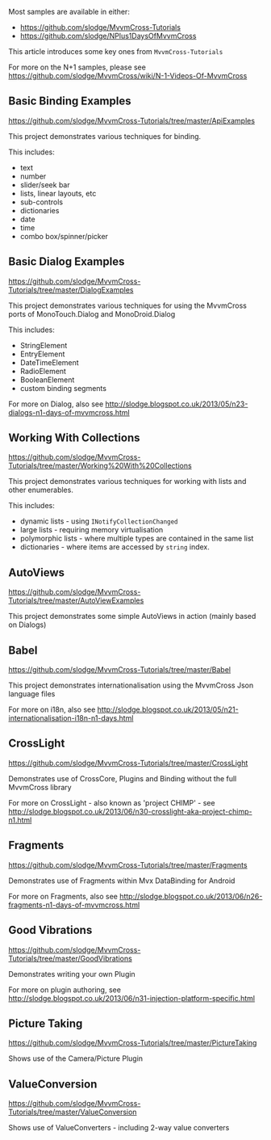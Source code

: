 Most samples are available in either:

- https://github.com/slodge/MvvmCross-Tutorials
- https://github.com/slodge/NPlus1DaysOfMvvmCross

This article introduces some key ones from `MvvmCross-Tutorials`

For more on the N+1 samples, please see https://github.com/slodge/MvvmCross/wiki/N-1-Videos-Of-MvvmCross

## Basic Binding Examples

https://github.com/slodge/MvvmCross-Tutorials/tree/master/ApiExamples

This project demonstrates various techniques for binding.

This includes:

- text
- number
- slider/seek bar
- lists, linear layouts, etc
- sub-controls
- dictionaries
- date
- time
- combo box/spinner/picker

## Basic Dialog Examples

https://github.com/slodge/MvvmCross-Tutorials/tree/master/DialogExamples

This project demonstrates various techniques for using the MvvmCross ports of MonoTouch.Dialog and MonoDroid.Dialog

This includes:

- StringElement
- EntryElement
- DateTimeElement
- RadioElement
- BooleanElement
- custom binding segments 

For more on Dialog, also see http://slodge.blogspot.co.uk/2013/05/n23-dialogs-n1-days-of-mvvmcross.html

## Working With Collections

https://github.com/slodge/MvvmCross-Tutorials/tree/master/Working%20With%20Collections

This project demonstrates various techniques for working with lists and other enumerables.

This includes:

- dynamic lists - using `INotifyCollectionChanged`
- large lists - requiring memory virtualisation
- polymorphic lists - where multiple types are contained in the same list
- dictionaries - where items are accessed by `string` index.

## AutoViews

https://github.com/slodge/MvvmCross-Tutorials/tree/master/AutoViewExamples

This project demonstrates some simple AutoViews in action (mainly based on Dialogs)

## Babel

https://github.com/slodge/MvvmCross-Tutorials/tree/master/Babel

This project demonstrates internationalisation using the MvvmCross Json language files

For more on i18n, also see http://slodge.blogspot.co.uk/2013/05/n21-internationalisation-i18n-n1-days.html

## CrossLight

https://github.com/slodge/MvvmCross-Tutorials/tree/master/CrossLight

Demonstrates use of CrossCore, Plugins and Binding without the full MvvmCross library

For more on CrossLight - also known as 'project CHIMP' - see http://slodge.blogspot.co.uk/2013/06/n30-crosslight-aka-project-chimp-n1.html

## Fragments

https://github.com/slodge/MvvmCross-Tutorials/tree/master/Fragments

Demonstrates use of Fragments within Mvx DataBinding for Android

For more on Fragments, also see http://slodge.blogspot.co.uk/2013/06/n26-fragments-n1-days-of-mvvmcross.html

## Good Vibrations

https://github.com/slodge/MvvmCross-Tutorials/tree/master/GoodVibrations

Demonstrates writing your own Plugin

For more on plugin authoring, see http://slodge.blogspot.co.uk/2013/06/n31-injection-platform-specific.html

## Picture Taking

https://github.com/slodge/MvvmCross-Tutorials/tree/master/PictureTaking

Shows use of the Camera/Picture Plugin

## ValueConversion

https://github.com/slodge/MvvmCross-Tutorials/tree/master/ValueConversion

Shows use of ValueConverters - including 2-way value converters